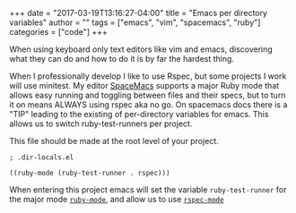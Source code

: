 +++
date = "2017-03-19T13:16:27-04:00"
title = "Emacs per directory variables"
author = ""
tags = ["emacs", "vim", "spacemacs", "ruby"]
categories = ["code"]
+++

When using keyboard only text editors like vim and emacs, discovering what they can do and how to do it is by far the hardest thing.

When I professionally develop I like to use Rspec, but some projects I work will use minitest. My editor [SpaceMacs](1) supports a major Ruby mode that allows easy running and toggling between files and their specs, but to turn it on means ALWAYS using rspec aka no go. On spacemacs docs there is a "TIP" leading to the existing of per-directory variables for emacs. This allows us to switch ruby-test-runners per project.

This file should be made at the root level of your project.

```emacs-lisp
; .dir-locals.el

((ruby-mode (ruby-test-runner . rspec)))

```

When entering this project emacs will set the variable `ruby-test-runner` for the major mode [`ruby-mode`](3), and allow us to use [`rspec-mode`](2)

[1]: http://spacemacs.org/  "(spacemacs) a community-driven emacs distribution"
[2]: https://github.com/syl20bnr/spacemacs/tree/master/layers/%2Blang/ruby#rspec-mode
[3]: https://github.com/syl20bnr/spacemacs/tree/master/layers/%2Blang/ruby

